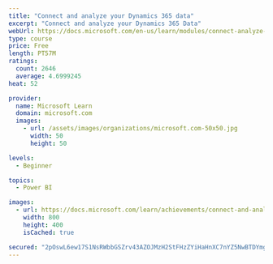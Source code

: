 ```yaml
---
title: "Connect and analyze your Dynamics 365 data​"
excerpt: "Connect and analyze your Dynamics 365 Data​"
webUrl: https://docs.microsoft.com/en-us/learn/modules/connect-analyze-dynamics-365-data/
type: course
price: Free
length: PT57M
ratings:
  count: 2646
  average: 4.6999245
heat: 52

provider:
  name: Microsoft Learn
  domain: microsoft.com
  images:
    - url: /assets/images/organizations/microsoft.com-50x50.jpg
      width: 50
      height: 50

levels:
  - Beginner

topics:
  - Power BI

images:
  - url: https://docs.microsoft.com/learn/achievements/connect-and-analyze-your-microsoft-dynamics-365-data-social.png
    width: 800
    height: 400
    isCached: true

secured: "2pOswL6ew17S1NsRWbbGSZrv43AZOJMzH2StFHzZYiHaHnXC7nYZ5NwBTDYmgAXRd0wlG3RcV9TiH+5GtHZXVaXV7xrjtL4tmXlE2Y/vBI5wEeOltzA8CdeNIfB0+SCqszoLPVb8QIEVsmnwRwtQ8R0vve77OYNroqxslZNEeE48So2hcdRT+/Hz5TSiCM8BWf3wb6fkwpY/3RkM5NHOTmQm3fZXN1u25TabbqWuWSfxSUsq8Po4lkU+DMvie4+YLaip4/5ZTT7hJgY5/T73TSPK36QSZfrHfBWnIGz0Kqd7pSmrDymmEhJoCGjQ0Pge0hqlwUgqkyXteBTQtXBlgc2ei+Etdptb2HgXTE9pvihvXLQnGjRGXePbW2WRS0tZq495SR/jbuKi72TeFpcicL21As9v0GHdhh3Pi4ylF3E=;M7ZaJD3hCwEnMo6aGI+umA=="
---
```



